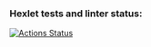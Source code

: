 ### Hexlet tests and linter status:
[![Actions Status](https://github.com/Phosphorusss/java-project-71/actions/workflows/hexlet-check.yml/badge.svg)](https://github.com/Phosphorusss/java-project-71/actions)